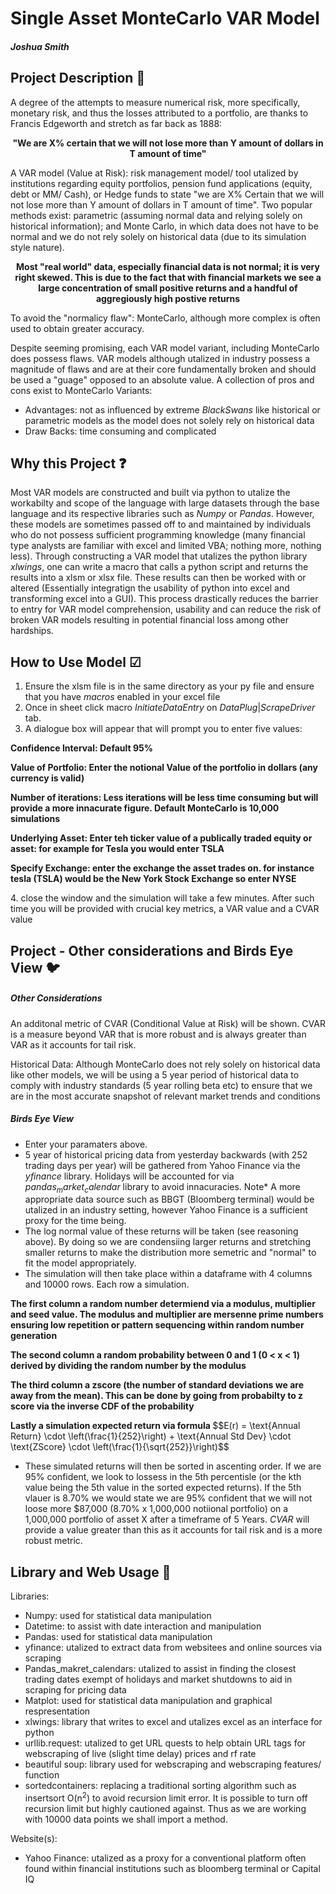 # Single Asset MonteCarlo VAR Model
##### Joshua Smith 
## Project Description &#x1F4D3;

A degree of the attempts to measure numerical risk,  more specifically, monetary risk, and thus the losses attributed to a portfolio, are thanks to Francis Edgeworth and stretch as far back as 1888:
<p align="center">
  <b>"We are X% certain that we will not lose more than Y amount of dollars in T amount of time"</b>
</p>

A VAR model (Value at Risk): risk management model/ tool  utalized by institutions regarding equity portfolios, pension fund applications (equity, debt or MM/ Cash), or Hedge funds to state "we are X% Certain that we will not lose more than Y amount of dollars in T amount of time". Two popular methods exist: parametric (assuming normal data and relying solely on historical information); and Monte Carlo, in which data does not have to be normal and we do not rely solely on historical data (due to its simulation style nature).

<p align="center">
  <b>Most "real world" data, especially financial data is not normal; it is very right skewed. This is due to the fact that with financial markets we see a large concentration of small positive returns and a handful of aggregiously high postive returns</b>
</p>

To avoid the "normalicy flaw": MonteCarlo, although more complex is often used to obtain greater accuracy. 

Despite seeming promising, each VAR model variant, including MonteCarlo does possess flaws. VAR models although utalized in industry possess a magnitude of flaws and are at their core fundamentally broken and should be used a "guage" opposed to an absolute value. A collection of pros and cons exist to MonteCarlo Variants: 

* Advantages: not as influenced by extreme $Black Swans$ like historical or parametric models as the model does not solely rely on historical data 
* Draw Backs: time consuming and complicated

## Why this Project &#x2753;
Most VAR models are constructed and built via python to utalize the workabilty and scope of the language with large datasets through the base language and its respective libraries such as $Numpy$ or $Pandas$. However, these models are sometimes passed off to and maintained by individuals who do not possess sufficient programming knowledge (many financial type analysts are familiar with excel and limited VBA; nothing more, nothing less). Through constructing a VAR model that utalizes the python library $xlwings$, one can write a macro that calls a python script and returns the results into a xlsm or xlsx file. These results can then be worked with or altered (Essentially integratign the usability of python into excel and transforming excel into a GUI). This process drastically reduces the barrier to entry for VAR model comprehension, usability and can reduce the risk of broken VAR models resulting in potential financial loss among other hardships. 

## How to Use Model &#x2611;
1. Ensure the xlsm file is in the same directory as your py file and ensure that you have $macros$ enabled in your excel file
2. Once in sheet click macro $Initiate Data Entry$ on $DataPlug|ScrapeDriver$ tab.
3. A dialogue box will appear that will prompt you to enter five values:
<p align="left">
  <b> Confidence Interval: Default 95% </b>
</p>
<p align="left">
  <b> Value of Portfolio: Enter the notional Value of the portfolio in dollars (any currency is valid) </b>
</p>
<p align="left">
  <b> Number of iterations: Less iterations will be less time consuming but will provide a more innacurate figure. Default MonteCarlo is 10,000 simulations </b>
</p>
<p align="left">
  <b> Underlying Asset: Enter teh ticker value of a publically traded equity or asset: for example for Tesla you would enter TSLA </b>
</p>
<p align="left">
  <b> Specify Exchange: enter the exchange the asset trades on. for instance tesla (TSLA) would be the New York Stock Exchange so enter NYSE </b>
</p>
4. close the window and the simulation will take a few minutes. After such time you will be provided with crucial key metrics, a VAR value and a CVAR value

## Project - Other considerations and Birds Eye View &#x1F426;

##### Other Considerations 
An additonal metric of CVAR (Conditional Value at Risk) will be shown. CVAR is a measure beyond VAR that is more robust and is always greater than VAR as it accounts for tail risk. 

Historical Data: Although MonteCarlo does not rely solely on historical data like other models, we will be using a 5 year period of historical data to comply with industry standards (5 year rolling beta etc) to ensure that we are in the most accurate snapshot of relevant market trends and conditions 

##### Birds Eye View 
* Enter your paramaters above.
* 5 year of historical pricing data from yesterday backwards (with 252 trading days per year) will be gathered from Yahoo Finance via the $yfinance$ library. Holidays will be accounted for via $pandas_market_calendar$ library to avoid innacuracies. Note* A more appropriate data source such as BBGT (Bloomberg terminal) would be utalized in an industry setting, however Yahoo Finance is a sufficient proxy for the time being.
* The log normal value of these returns will be taken (see reasoning above). By doing so we are condensiing larger returns and stretching smaller returns to make the distribution more semetric and "normal" to fit the model appropriately.
* The simulation will then take place within a dataframe with 4 columns and 10000 rows. Each row a simulation.
<p align="left">
  <b> The first column a random number determiend via a modulus, multiplier and seed value. The modulus and multiplier are mersenne prime numbers ensuring low repetition or pattern sequencing within random number generation </b>
</p>
<p align="left">
  <b> The second column a random probability between 0 and 1 (0 < x < 1) derived by dividing the random number by the modulus </b>
</p>
<p align="left">
  <b> The third column a zscore (the number of standard deviations we are away from the mean). This can be done by going from probabilty to z score via the inverse CDF of the probability</b>
</p>
<p align="left">
  <b> Lastly a simulation expected return via formula </b> $$E(r) = \text{Annual Return} \cdot \left(\frac{1}{252}\right) + \text{Annual Std Dev} \cdot \text{ZScore} \cdot \left(\frac{1}{\sqrt{252}}\right)$$ 
</p>

* These simulated returns will then be sorted in ascenting order. If we are 95% confident, we look to lossess in the 5th percentisle (or the kth value being the 5th value in the sorted expected returns). If the 5th vlauer is 8.70% we would state we are 95% confident that we will not loose more $87,000 (8.70% x 1,000,000 notiional portfolio) on a 1,000,000 portfolio of asset X after a timeframe of 5 Years. $CVAR$ will provide a value greater than this as it accounts for tail risk and is a more robust metric.

## Library and Web Usage &#x1F4F6;
Libraries:
* Numpy: used for statistical data manipulation
* Datetime: to assist with date interaction and manipulation
* Pandas: used for statistical data manipulation
* yfinance: utalized to extract data from websitees and online sources via scraping
* Pandas_makret_calendars: utalized to assist in finding the closest trading dates exempt of holidays and market shutdowns to aid in scraping for pricing data 
* Matplot: used for statistical data manipulation and graphical respresentation
* xlwings: library that writes to excel and utalizes excel as an interface for python 
* urllib.request: utalized to get URL quests to help obtain URL tags for webscraping of live (slight time delay) prices and rf rate 
* beautiful soup: library used for webscraping and webscraping features/ function
* sortedcontainers: replacing a traditional sorting algorithm such as insertsort O(n<sup>2</sup>) to avoid recursion limit error. It is possible to turn off recursion limit but highly cautioned against. Thus as we are working with 10000 data points we shall import a method. 

Website(s):
* Yahoo Finance: utalized as a proxy for a conventional platform often found within financial institutions such as bloomberg terminal or Capital IQ



